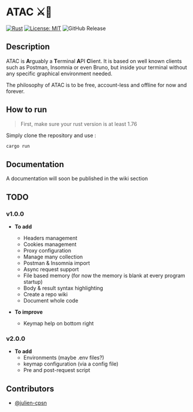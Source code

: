 ATAC ⚔📩
===

[![Rust](https://github.com/Julien-cpsn/ATAC/actions/workflows/rust.yml/badge.svg)](https://github.com/Julien-cpsn/ATAC/actions/workflows/rust.yml)
[![License: MIT](https://img.shields.io/badge/License-MIT-yellow.svg)](https://opensource.org/licenses/MIT)
![GitHub Release](https://img.shields.io/github/v/release/julien-cpsn/ATAC?link=https%3A%2F%2Fgithub.com%2FJulien-cpsn%2FATAC%2Freleases%2Flatest)

## Description

ATAC is **A**rguably a **T**erminal **A**PI **C**lient. It is based on well known clients such as Postman, Insomnia or even Bruno, but inside your terminal without any specific graphical environment needed.

The philosophy of ATAC is to be free, account-less and offline for now and forever.

## How to run

> First, make sure your rust version is at least 1.76

Simply clone the repository and use :

```bash
cargo run
```

## Documentation

A documentation will soon be published in the wiki section

## TODO

### v1.0.0

- **To add**
  - Headers management
  - Cookies management
  - Proxy configuration
  - Manage many collection
  - Postman & Insomnia import
  - Async request support
  - File based memory (for now the memory is blank at every program startup)
  - Body & result syntax highlighting
  - Create a repo wiki
  - Document whole code

- **To improve**
  - Keymap help on bottom right

### v2.0.0

- **To add**
  - Environments (maybe .env files?)
  - keymap configuration (via a config file)
  - Pre and post-request script

## Contributors

- [@julien-cpsn](https://github.com/julien-cpsn)